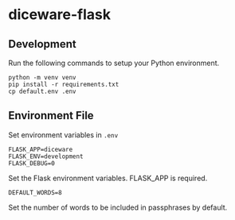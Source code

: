 # diceware-flask

## Development
Run the following commands to setup your Python environment.

    python -m venv venv
    pip install -r requirements.txt
    cp default.env .env

## Environment File
Set environment variables in `.env`

    FLASK_APP=diceware
    FLASK_ENV=development
    FLASK_DEBUG=0

Set the Flask environment variables.  FLASK_APP is required.

    DEFAULT_WORDS=8

Set the number of words to be included in passphrases by default.
